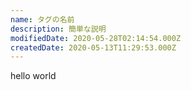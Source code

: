 ```yaml
---
name: タグの名前
description: 簡単な説明
modifiedDate: 2020-05-28T02:14:54.000Z
createdDate: 2020-05-13T11:29:53.000Z
---
```


hello world
